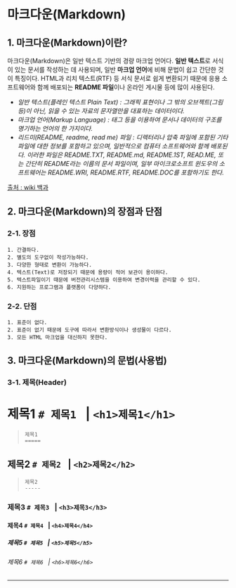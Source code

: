 # 마크다운(Markdown)
## 1. 마크다운(Markdown)이란?
마크다운(Markdown)은 일반 텍스트 기반의 경량 마크업 언어다. **일반 텍스트**로 서식이 있는 문서를 작성하는 데 사용되며, 일반 **마크업 언어**에 비해 문법이 쉽고 간단한 것이 특징이다.  HTML과 리치 텍스트(RTF) 등 서식 문서로 쉽게 변환되기 때문에 응용 소프트웨어와 함께 배포되는 **README 파일**이나 온라인 게시물 등에 많이 사용된다.

- *일반 텍스트(플레인 텍스트 Plain Text) : 그래픽 표현이나 그 밖의 오브젝트(그림 등)이 아닌, 읽을 수 있는 자료의 문자열만을 대표하는 데이터이다.*
- *마크업 언어(Markup Language) : 태그 등을 이용하여 문서나 데이터의 구조를 명기하는 언어의 한 가지이다.*
- *리드미(README, readme, read me) 파일 : 디렉터리나 압축 파일에 포함된 기타 파일에 대한 정보를 포함하고 있으며, 일반적으로 컴퓨터 소프트웨어와 함께 배포된다. 이러한 파일은 README.TXT, README.md, README.1ST, READ.ME, 또는 간단히 README라는 이름의 문서 파일이며, 일부 마이크로소프트 윈도우의 소프트웨어는 README.WRI, README.RTF, README.DOC를 포함하기도 한다.*

[출처 : wiki 백과](https://ko.wikipedia.org/wiki/%EB%A7%88%ED%81%AC%EB%8B%A4%EC%9A%B4) 

## 2. 마크다운(Markdown)의 장점과 단점
### 2-1. 장점
```
1. 간결하다.
2. 별도의 도구없이 작성가능하다.
3. 다양한 형태로 변환이 가능하다.
4. 텍스트(Text)로 저장되기 때문에 용량이 적어 보관이 용이하다.
5. 텍스트파일이기 때문에 버전관리시스템을 이용하여 변경이력을 관리할 수 있다.
6. 지원하는 프로그램과 플랫폼이 다양하다.
```

### 2-2. 단점
```
1. 표준이 없다.
2. 표준이 없기 때문에 도구에 따라서 변환방식이나 생성물이 다르다.
3. 모든 HTML 마크업을 대신하지 못한다.
```

## 3. 마크다운(Markdown)의 문법(사용법)
### 3-1. 제목(Header)
# 제목1 ```# 제목1 ``` | ```<h1>제목1</h1>```
> ```
> 제목1
> =====
> ```
## 제목2 ```# 제목2 ``` | ```<h2>제목2</h2>```
> ```
> 제목2
> -----
> ```
### 제목3 ```# 제목3 ``` | ```<h3>제목3</h3>```
#### 제목4 ```# 제목4 ``` | ```<h4>제목4</h4>```
##### 제목5 ```# 제목5 ``` | ```<h5>제목5</h5>```
###### 제목6 ```# 제목6 ``` | ```<h6>제목6</h6>```

***




